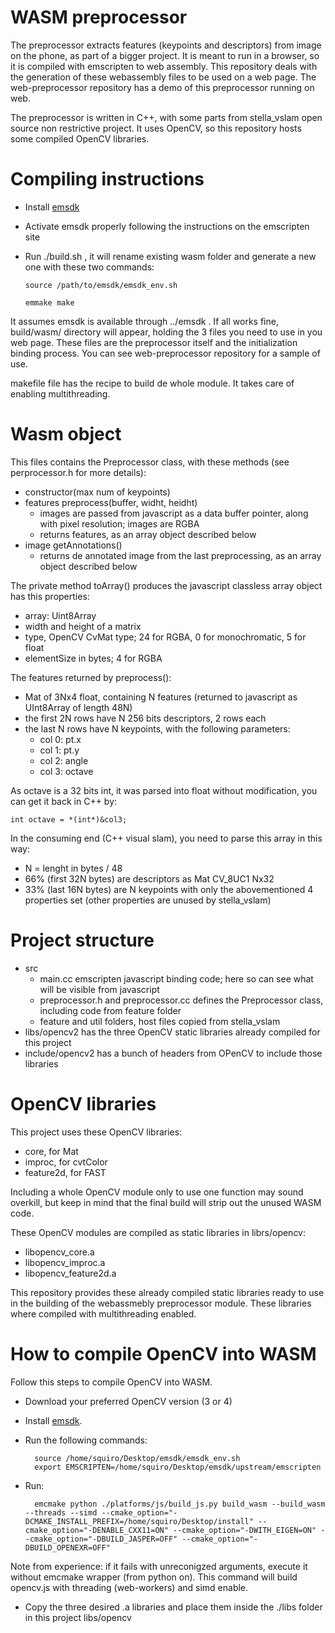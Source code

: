 # WASM preprocessor

The preprocessor extracts features (keypoints and descriptors) from image on the phone, as part of a bigger project.
It is meant to run in a browser, so it is compiled with emscripten to web assembly.
This repository deals with the generation of these webassembly files to be used on a web page.  The web-preprocessor repository has a demo of this preprocessor running on web.

The preprocessor is written in C++, with some parts from stella_vslam open source non restrictive project.  It uses OpenCV, so this repository hosts some compiled OpenCV libraries.

# Compiling instructions

- Install [emsdk](https://emscripten.org/docs/getting_started/downloads.html)
- Activate emsdk properly following the instructions on the emscripten site
- Run ./build.sh , it will rename existing wasm folder and generate a new one with these two commands:

    `source /path/to/emsdk/emsdk_env.sh`

    `emmake make`

It assumes emsdk is available through ../emsdk  .
If all works fine, build/wasm/ directory will appear, holding the 3 files you need to use in you web page.  These files are the preprocessor itself and the initialization binding process.  You can see web-preprocessor repository for a sample of use.

makefile file has the recipe to build de whole module.  It takes care of enabling multithreading.

# Wasm object

This files contains the Preprocessor class, with these methods (see perprocessor.h for more details):

- constructor(max num of keypoints)
- features preprocess(buffer, widht, heidht)
    - images are passed from javascript as a data buffer pointer, along with pixel resolution; images are RGBA
    - returns features, as an array object described below
- image getAnnotations()
    - returns de annotated image from the last preprocessing, as an array object described below

The private method toArray() produces the javascript classless array object has this properties:

- array: Uint8Array
- width and height of a matrix
- type, OpenCV CvMat type; 24 for RGBA, 0 for monochromatic, 5 for float
- elementSize in bytes; 4 for RGBA

The features returned by preprocess():

- Mat of 3Nx4 float, containing N features (returned to javascript as UInt8Array of length 48N)
- the first 2N rows have N 256 bits descriptors, 2 rows each
- the last N rows have N keypoints, with the following parameters:
    - col 0: pt.x
    - col 1: pt.y
    - col 2: angle
    - col 3: octave

As octave is a 32 bits int, it was parsed into float without modification, you can get it back in C++ by:

    int octave = *(int*)&col3;

In the consuming end (C++ visual slam), you need to parse this array in this way:

- N = lenght in bytes / 48
- 66% (first 32N bytes) are descriptors as Mat CV_8UC1 Nx32
- 33% (last 16N bytes) are N keypoints with only the abovementioned 4 properties set (other properties are unused by stella_vslam)

# Project structure

- src
    - main.cc emscripten javascript binding code; here so can see what will be visible from javascript
    - preprocessor.h and preprocessor.cc defines the Preprocessor class, including code from feature folder
    - feature and util folders, host files copied from stella_vslam
- libs/opencv2 has the three OpenCV static libraries already compiled for this project
- include/opencv2 has a bunch of headers from OPenCV to include those libraries

# OpenCV libraries

This project uses these OpenCV libraries:

- core, for Mat
- improc, for cvtColor
- feature2d, for FAST

Including a whole OpenCV module only to use one function may sound overkill, but keep in mind that the final build will strip out the unused WASM code.

These OpenCV modules are compiled as static libraries in librs/opencv:

- libopencv_core.a
- libopencv_improc.a
- libopencv_feature2d.a

This repository provides these already compiled static libraries ready to use in the building of the webassmebly preprocessor module.  These libraries where compiled with multithreading enabled.

# How to compile OpenCV into WASM

Follow this steps to compile OpenCV into WASM.

- Download your preferred OpenCV version (3 or 4)
- Install [emsdk](https://emscripten.org/docs/getting_started/downloads.html). 
- Run the following commands:
    
        source /home/squiro/Desktop/emsdk/emsdk_env.sh
        export EMSCRIPTEN=/home/squiro/Desktop/emsdk/upstream/emscripten

- Run:

        emcmake python ./platforms/js/build_js.py build_wasm --build_wasm --threads --simd --cmake_option="-DCMAKE_INSTALL_PREFIX=/home/squiro/Desktop/install" --cmake_option="-DENABLE_CXX11=ON" --cmake_option="-DWITH_EIGEN=ON" --cmake_option="-DBUILD_JASPER=OFF" --cmake_option="-DBUILD_OPENEXR=OFF"

Note from experience: if it fails with unreconigzed arguments, execute it without emcmake wrapper (from python on).
This command will build opencv.js with threading (web-workers) and simd enable. 

- Copy the three desired .a libraries and place them inside the ./libs folder in this project libs/opencv
